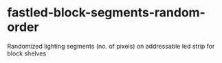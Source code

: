 # fastled-block-segments-random-order
Randomized lighting segments (no. of pixels) on addressable led strip for block shelves

